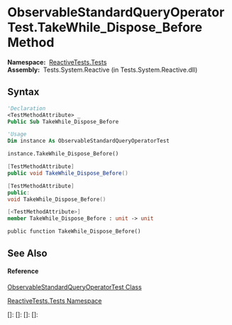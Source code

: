 # ObservableStandardQueryOperatorTest.TakeWhile\_Dispose\_Before Method

**Namespace:**  [ReactiveTests.Tests](ReactiveTests.Tests\ReactiveTests.Tests.md)  
**Assembly:**  Tests.System.Reactive (in Tests.System.Reactive.dll)

## Syntax

```vb
'Declaration
<TestMethodAttribute> _
Public Sub TakeWhile_Dispose_Before
```

```vb
'Usage
Dim instance As ObservableStandardQueryOperatorTest

instance.TakeWhile_Dispose_Before()
```

```csharp
[TestMethodAttribute]
public void TakeWhile_Dispose_Before()
```

```c++
[TestMethodAttribute]
public:
void TakeWhile_Dispose_Before()
```

```fsharp
[<TestMethodAttribute>]
member TakeWhile_Dispose_Before : unit -> unit 
```

```jscript
public function TakeWhile_Dispose_Before()
```

## See Also

#### Reference

[ObservableStandardQueryOperatorTest Class](ObservableStandardQueryOperatorTest\ObservableStandardQueryOperatorTest.md)

[ReactiveTests.Tests Namespace](ReactiveTests.Tests\ReactiveTests.Tests.md)

[]: 
[]: 
[]: 
[]: 
